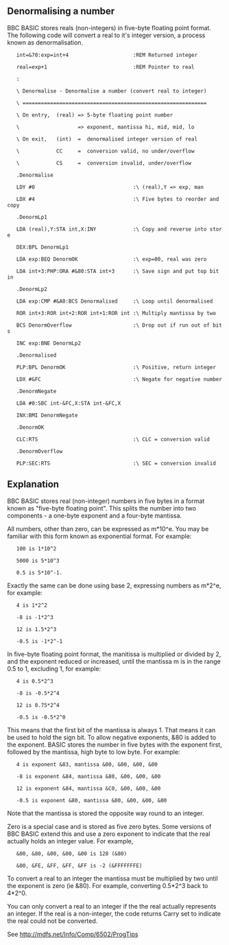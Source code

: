 ## Denormalising a number

BBC BASIC stores reals (non-integers) in five-byte floating point format. The following code will convert a real to it's integer version, a process known as denormalisation.

<tt>

`   int=&70:exp=int+4                     :REM Returned integer`
`   real=exp+1                            :REM Pointer to real`
`   :`
`   \ Denormalise - Denormalise a number (convert real to integer)`
`   \ ============================================================`
`   \ On entry,  (real) => 5-byte floating point number`
`   \                   => exponent, mantissa hi, mid, mid, lo`
`   \ On exit,   (int)  =  denormalised integer version of real`
`   \            CC     =  conversion valid, no under/overflow`
`   \            CS     =  conversion invalid, under/overflow`
`   .Denormalise`
`   LDY #0                                :\ (real),Y => exp, man`
`   LDX #4                                :\ Five bytes to reorder and copy`
`   .DenormLp1`
`   LDA (real),Y:STA int,X:INY            :\ Copy and reverse into store`
`   DEX:BPL DenormLp1`
`   LDA exp:BEQ DenormOK                  :\ exp=00, real was zero`
`   LDA int+3:PHP:ORA #&80:STA int+3      :\ Save sign and put top bit in`
`   .DenormLp2`
`   LDA exp:CMP #&A0:BCS Denormalised     :\ Loop until denormalised`
`   ROR int+3:ROR int+2:ROR int+1:ROR int :\ Multiply mantissa by two`
`   BCS DenormOverflow                    :\ Drop out if run out of bits`
`   INC exp:BNE DenormLp2`
`   .Denormalised`
`   PLP:BPL DenormOK                      :\ Positive, return integer`
`   LDX #&FC                              :\ Negate for negative number`
`   .DenormNegate`
`   LDA #0:SBC int-&FC,X:STA int-&FC,X`
`   INX:BMI DenormNegate`
`   .DenormOK`
`   CLC:RTS                               :\ CLC = conversion valid`
`   .DenormOverflow`
`   PLP:SEC:RTS                           :\ SEC = conversion invalid`

</tt>

## Explanation

BBC BASIC stores real (non-integer) numbers in five bytes in a format known as "five-byte floating point". This splits the number into two components - a one-byte exponent and a four-byte mantissa.

All numbers, other than zero, can be expressed as m\*10^e. You may be familiar with this form known as exponential format. For example:

`   100 is 1*10^2`
`   5000 is 5*10^3`
`   0.5 is 5*10^-1.`

Exactly the same can be done using base 2, expressing numbers as m\*2^e, for example:

`   4 is 1*2^2`
`   -8 is -1*2^3`
`   12 is 1.5*2^3`
`   -0.5 is -1*2^-1`

In five-byte floating point format, the manitissa is multiplied or divided by 2, and the exponent reduced or increased, until the mantissa m is in the range 0.5 to 1, excluding 1, for example:

`   4 is 0.5*2^3`
`   -8 is -0.5*2^4`
`   12 is 0.75*2^4`
`   -0.5 is -0.5*2^0`

This means that the first bit of the mantissa is always 1. That means it can be used to hold the sign bit. To allow negative exponents, &80 is added to the exponent. BASIC stores the number in five bytes with the exponent first, followed by the mantissa, high byte to low byte. For example:

`   4 is exponent &83, mantissa &00, &00, &00, &00`
`   -8 is exponent &84, mantissa &80, &00, &00, &00`
`   12 is exponent &84, mantissa &C0, &00, &00, &00`
`   -0.5 is exponent &80, mantissa &00, &00, &00, &00`

Note that the mantissa is stored the opposite way round to an integer.

Zero is a special case and is stored as five zero bytes. Some versions of BBC BASIC extend this and use a zero exponent to indicate that the real actually holds an integer value. For example,

`   &00, &80, &00, &00, &00 is 128 (&80)`
`   &00, &FE, &FF, &FF, &FF is -2 (&FFFFFFFE)    `

To convert a real to an integer the mantissa must be multiplied by two until the exponent is zero (ie &80). For example, converting 0.5\*2^3 back to 4\*2^0.

You can only convert a real to an integer if the the real actually represents an integer. If the real is a non-integer, the code returns Carry set to indicate the real could not be converted.

See <http://mdfs.net/Info/Comp/6502/ProgTips>
